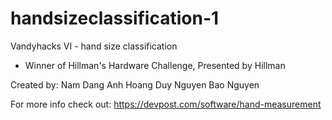 # handsizeclassification-1
Vandyhacks VI - hand size classification 
 - Winner of Hillman's Hardware Challenge, Presented by Hillman 

Created by:
Nam Dang
Anh Hoang
Duy Nguyen
Bao Nguyen

For more info check out:
https://devpost.com/software/hand-measurement
